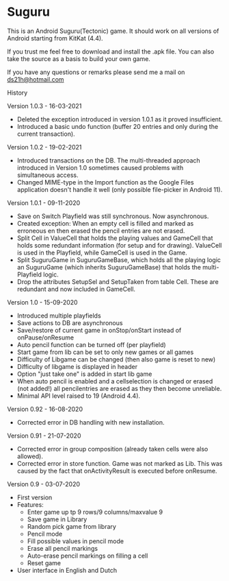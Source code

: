 # Suguru

This is an Android Suguru(Tectonic) game. It should work on all versions of Android starting from KitKat (4.4).

If you trust me feel free to download and install the .apk file.
You can also take the source as a basis to build your own game.

If you have any questions or remarks please send me a mail on ds21h@hotmail.com

History

Version 1.0.3 - 16-03-2021
-   Deleted the exception introduced in version 1.0.1 as it proved insufficient.
-   Introduced a basic undo function (buffer 20 entries and only during the current transaction). 
   
Version 1.0.2 - 19-02-2021
-   Introduced transactions on the DB. The multi-threaded approach introduced in Version 1.0 sometimes caused problems with simultaneous access.
-   Changed MIME-type in the Import function as the Google Files application doesn't handle it well (only possible file-picker in Android 11).

Version 1.0.1 - 09-11-2020
-   Save on Switch Playfield was still synchronous. Now asynchronous.
-   Created exception: When an empty cell is filled and marked as erroneous en then erased the pencil entries are not erased.
-   Split Cell in ValueCell that holds the playing values and GameCell that holds some redundant information (for setup and for drawing). ValueCell is used in the Playfield, while GameCell is used in the Game.
-   Split SuguruGame in SuguruGameBase, which holds all the playing logic an SuguruGame (which inherits SuguruGameBase) that holds the multi-Playfield logic.
-   Drop the attributes SetupSel and SetupTaken from table Cell. These are redundant and now included in GameCell.

Version 1.0 - 15-09-2020
-   Introduced multiple playfields
-   Save actions to DB are asynchronous
-   Save/restore of current game in onStop/onStart instead of onPause/onResume
-   Auto pencil function can be turned off (per playfield)
-   Start game from lib can be set to only new games or all games
-   Difficulty of Libgame can be changed (then also game is reset to new)
-   Difficulty of libgame is displayed in header
-   Option "just take one" is added in start lib game
-   When auto pencil is enabled and a cellselection is changed or erased (not added!) all pencilentries are erased as they then become unreliable.
-   Minimal API level raised to 19 (Android 4.4).

Version 0.92 - 16-08-2020
-   Corrected error in DB handling with new installation.

Version 0.91 - 21-07-2020
-   Corrected error in group composition (already taken cells were also allowed).
-   Corrected error in store function. Game was not marked as Lib.
    This was caused by the fact that onActivityResult is executed before onResume.

Version 0.9 - 03-07-2020
-   First version
-   Features:
    -   Enter game up tp 9 rows/9 columns/maxvalue 9
    -   Save game in Library
    -   Random pick game from library
    -   Pencil mode
    -   Fill possible values in pencil mode
    -   Erase all pencil markings
    -   Auto-erase pencil markings on filling a cell
    -   Reset game
-   User interface in English and Dutch
